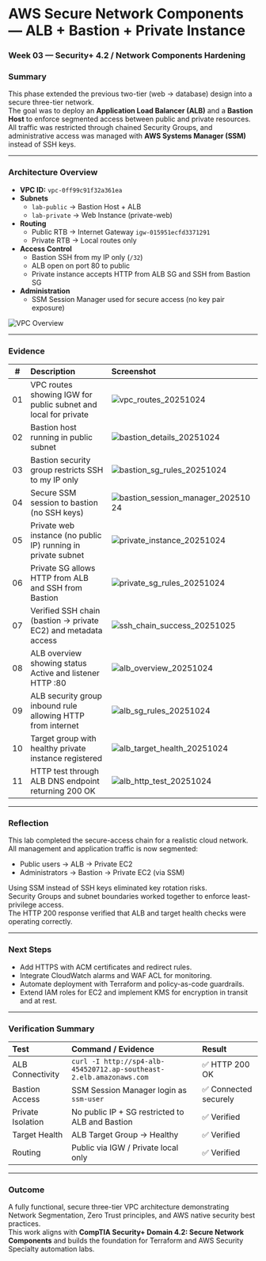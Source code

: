 # AWS Secure Network Components — ALB + Bastion + Private Instance  
### Week 03 — Security+ 4.2 / Network Components Hardening

### Summary
This phase extended the previous two-tier (web → database) design into a secure three-tier network.  
The goal was to deploy an **Application Load Balancer (ALB)** and a **Bastion Host** to enforce segmented access between public and private resources.  
All traffic was restricted through chained Security Groups, and administrative access was managed with **AWS Systems Manager (SSM)** instead of SSH keys.

---

### Architecture Overview
- **VPC ID:** `vpc-0ff99c91f32a361ea`
- **Subnets**
  - `lab-public` → Bastion Host + ALB  
  - `lab-private` → Web Instance (private-web)
- **Routing**
  - Public RTB → Internet Gateway `igw-015951ecfd3371291`
  - Private RTB → Local routes only
- **Access Control**
  - Bastion SSH from my IP only (`/32`)
  - ALB open on port 80 to public
  - Private instance accepts HTTP from ALB SG and SSH from Bastion SG
- **Administration**
  - SSM Session Manager used for secure access (no key pair exposure)

![VPC Overview](./labvpc_reuse_20251024.png)

---

### Evidence

| # | Description | Screenshot |
|:-:|:--|:--|
| 01 | VPC routes showing IGW for public subnet and local for private | ![vpc_routes_20251024](./vpc_routes_20251024.png) |
| 02 | Bastion host running in public subnet | ![bastion_details_20251024](./bastion_details_20251024.png) |
| 03 | Bastion security group restricts SSH to my IP only | ![bastion_sg_rules_20251024](./bastion_sg_rules_20251024.png) |
| 04 | Secure SSM session to bastion (no SSH keys) | ![bastion_session_manager_20251024](./bastion_session_manager_20251024.png) |
| 05 | Private web instance (no public IP) running in private subnet | ![private_instance_20251024](./private_instance_20251024.png) |
| 06 | Private SG allows HTTP from ALB and SSH from Bastion | ![private_sg_rules_20251024](./private_sg_rules_20251024.png) |
| 07 | Verified SSH chain (bastion → private EC2) and metadata access | ![ssh_chain_success_20251025](./ssh_chain_success_20251025.png) |
| 08 | ALB overview showing status Active and listener HTTP :80 | ![alb_overview_20251024](./alb_overview_20251024.png) |
| 09 | ALB security group inbound rule allowing HTTP from internet | ![alb_sg_rules_20251024](./alb_sg_rules_20251024.png) |
| 10 | Target group with healthy private instance registered | ![alb_target_health_20251024](./alb_target_health_20251024.png) |
| 11 | HTTP test through ALB DNS endpoint returning 200 OK | ![alb_http_test_20251024](./alb_http_test_20251024.png) |

---

### Reflection
This lab completed the secure-access chain for a realistic cloud network.  
All management and application traffic is now segmented:
- Public users → ALB → Private EC2  
- Administrators → Bastion → Private EC2 (via SSM)

Using SSM instead of SSH keys eliminated key rotation risks.  
Security Groups and subnet boundaries worked together to enforce least-privilege access.  
The HTTP 200 response verified that ALB and target health checks were operating correctly.

---

### Next Steps
- Add HTTPS with ACM certificates and redirect rules.  
- Integrate CloudWatch alarms and WAF ACL for monitoring.  
- Automate deployment with Terraform and policy-as-code guardrails.  
- Extend IAM roles for EC2 and implement KMS for encryption in transit and at rest.

---

### Verification Summary

| Test | Command / Evidence | Result |
|:--|:--|:--|
| ALB Connectivity | `curl -I http://sp4-alb-454520712.ap-southeast-2.elb.amazonaws.com` | ✅ HTTP 200 OK |
| Bastion Access | SSM Session Manager login as `ssm-user` | ✅ Connected securely |
| Private Isolation | No public IP + SG restricted to ALB and Bastion | ✅ Verified |
| Target Health | ALB Target Group → Healthy | ✅ Verified |
| Routing | Public via IGW / Private local only | ✅ Verified |

---

### Outcome
A fully functional, secure three-tier VPC architecture demonstrating Network Segmentation, Zero Trust principles, and AWS native security best practices.  
This work aligns with **CompTIA Security+ Domain 4.2: Secure Network Components** and builds the foundation for Terraform and AWS Security Specialty automation labs.
